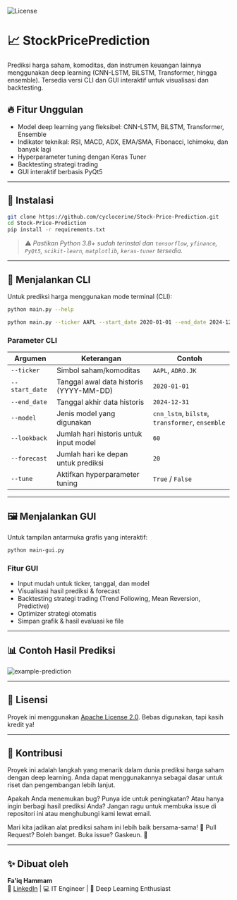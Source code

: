 ![License](https://img.shields.io/badge/license-Apache_2.0-blue.svg)
# 📈 StockPricePrediction

Prediksi harga saham, komoditas, dan instrumen keuangan lainnya menggunakan deep learning (CNN-LSTM, BiLSTM, Transformer, hingga ensemble). Tersedia versi CLI dan GUI interaktif untuk visualisasi dan backtesting.

## 🔥 Fitur Unggulan

- Model deep learning yang fleksibel: CNN-LSTM, BiLSTM, Transformer, Ensemble
- Indikator teknikal: RSI, MACD, ADX, EMA/SMA, Fibonacci, Ichimoku, dan banyak lagi
- Hyperparameter tuning dengan Keras Tuner
- Backtesting strategi trading
- GUI interaktif berbasis PyQt5

---

## 🚀 Instalasi

```bash
git clone https://github.com/cyclocerine/Stock-Price-Prediction.git
cd Stock-Price-Prediction
pip install -r requirements.txt
```

> ⚠️ *Pastikan Python 3.8+ sudah terinstal dan `tensorflow`, `yfinance`, `PyQt5`, `scikit-learn`, `matplotlib`, `keras-tuner` tersedia.*

---

## 🧠 Menjalankan CLI

Untuk prediksi harga menggunakan mode terminal (CLI):

```bash
python main.py --help
```

```bash
python main.py --ticker AAPL --start_date 2020-01-01 --end_date 2024-12-31 --model cnn_lstm --lookback 60 --forecast 20 --tune False
```

### Parameter CLI

| Argumen        | Keterangan                            | Contoh             |
|----------------|----------------------------------------|--------------------|
| `--ticker`     | Simbol saham/komoditas                 | `AAPL`, `ADRO.JK`  |
| `--start_date` | Tanggal awal data historis (YYYY-MM-DD)| `2020-01-01`       |
| `--end_date`   | Tanggal akhir data historis            | `2024-12-31`       |
| `--model`      | Jenis model yang digunakan             | `cnn_lstm`, `bilstm`, `transformer`, `ensemble` |
| `--lookback`   | Jumlah hari historis untuk input model | `60`               |
| `--forecast`   | Jumlah hari ke depan untuk prediksi    | `20`               |
| `--tune`       | Aktifkan hyperparameter tuning         | `True` / `False`   |

---

## 🖼️ Menjalankan GUI

Untuk tampilan antarmuka grafis yang interaktif:

```bash
python main-gui.py
```

### Fitur GUI
- Input mudah untuk ticker, tanggal, dan model
- Visualisasi hasil prediksi & forecast
- Backtesting strategi trading (Trend Following, Mean Reversion, Predictive)
- Optimizer strategi otomatis
- Simpan grafik & hasil evaluasi ke file

---

## 📊 Contoh Hasil Prediksi

![example-prediction](docs/example-prediction.png)

---

## 🧪 Lisensi

Proyek ini menggunakan [Apache License 2.0](./LICENSE). Bebas digunakan, tapi kasih kredit ya!

---

## 🤝 Kontribusi
Proyek ini adalah langkah yang menarik dalam dunia prediksi harga saham dengan deep learning. Anda dapat menggunakannya sebagai dasar untuk riset dan pengembangan lebih lanjut.

Apakah Anda menemukan bug? Punya ide untuk peningkatan? Atau hanya ingin berbagi hasil prediksi Anda? Jangan ragu untuk membuka issue di repositori ini atau menghubungi kami lewat email.

Mari kita jadikan alat prediksi saham ini lebih baik bersama-sama! 🚀
Pull Request? Boleh banget. Buka issue? Gaskeun. 🌟

---

## ✨ Dibuat oleh

**Fa'iq Hammam**  
💼 [LinkedIn](https://www.linkedin.com/in/faiq-hammam-mutaqin-9a3733217/) | 💻 IT Engineer | 🧠 Deep Learning Enthusiast